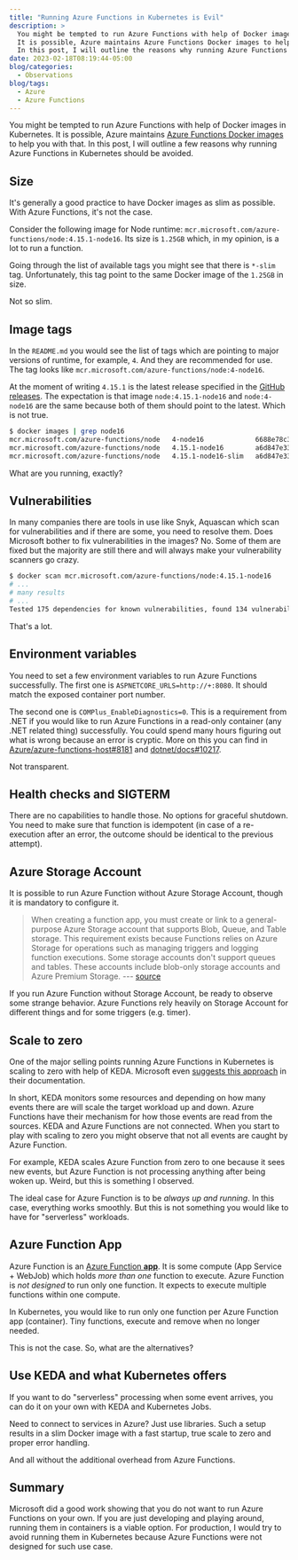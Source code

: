 ```yaml
---
title: "Running Azure Functions in Kubernetes is Evil"
description: >
  You might be tempted to run Azure Functions with help of Docker images in Kubernetes.
  It is possible, Azure maintains Azure Functions Docker images to help you with that.
  In this post, I will outline the reasons why running Azure Functions in Kubernetes should be avoided.
date: 2023-02-18T08:19:44-05:00
blog/categories:
  - Observations
blog/tags:
  - Azure
  - Azure Functions
---
```


You might be tempted to run Azure Functions with help of Docker images in Kubernetes.
It is possible, Azure maintains [Azure Functions Docker images](https://github.com/Azure/azure-functions-docker) to help you with that.
In this post, I will outline a few reasons why running Azure Functions in Kubernetes should be avoided.

## Size

It's generally a good practice to have Docker images as slim as possible.
With Azure Functions, it's not the case.

Consider the following image for Node runtime: `mcr.microsoft.com/azure-functions/node:4.15.1-node16`.
Its size is `1.25GB` which, in my opinion, is a lot to run a function.

Going through the list of available tags you might see that there is `*-slim` tag.
Unfortunately, this tag point to the same Docker image of the `1.25GB` in size.

Not so slim.

## Image tags

In the `README.md` you would see the list of tags which are pointing to major versions of runtime, for example, `4`.
And they are recommended for use.
The tag looks like `mcr.microsoft.com/azure-functions/node:4-node16`.

At the moment of writing `4.15.1` is the latest release specified in the [GitHub releases](https://github.com/Azure/azure-functions-docker/releases).
The expectation is that image `node:4.15.1-node16` and `node:4-node16` are the same because both of them should point to the latest.
Which is not true.

```sh
$ docker images | grep node16
mcr.microsoft.com/azure-functions/node   4-node16             6688e78c3239   11 days ago    1.25GB
mcr.microsoft.com/azure-functions/node   4.15.1-node16        a6d847e33364   2 months ago   1.25GB
mcr.microsoft.com/azure-functions/node   4.15.1-node16-slim   a6d847e33364   2 months ago   1.25GB
```

What are you running, exactly?

## Vulnerabilities

In many companies there are tools in use like Snyk, Aquascan which scan for vulnerabilities and if there are some, you need to resolve them.
Does Microsoft bother to fix vulnerabilities in the images?
No.
Some of them are fixed but the majority are still there and will always make your vulnerability scanners go crazy.

```sh
$ docker scan mcr.microsoft.com/azure-functions/node:4.15.1-node16
# ...
# many results
# ...
Tested 175 dependencies for known vulnerabilities, found 134 vulnerabilities.
```

That's a lot.

## Environment variables

You need to set a few environment variables to run Azure Functions successfully.
The first one is `ASPNETCORE_URLS=http://+:8080`.
It should match the exposed container port number.

The second one is `COMPlus_EnableDiagnostics=0`.
This is a requirement from .NET if you would like to run Azure Functions in a read-only container (any .NET related thing) successfully.
You could spend many hours figuring out what is wrong because an error is cryptic.
More on this you can find in [Azure/azure-functions-host#8181](https://github.com/Azure/azure-functions-host/issues/8181) and [dotnet/docs#10217](https://github.com/dotnet/docs/issues/10217).

Not transparent.

## Health checks and SIGTERM

There are no capabilities to handle those.
No options for graceful shutdown.
You need to make sure that function is idempotent
(in case of a re-execution after an error, the outcome should be identical to the previous attempt).

## Azure Storage Account

It is possible to run Azure Function without Azure Storage Account, though it is mandatory to configure it.

> When creating a function app, you must create or link to a general-purpose Azure Storage account that supports Blob, Queue, and Table storage.
> This requirement exists because Functions relies on Azure Storage for operations such as managing triggers and logging function executions.
> Some storage accounts don't support queues and tables.
> These accounts include blob-only storage accounts and Azure Premium Storage.
> --- [source](https://learn.microsoft.com/en-us/azure/azure-functions/storage-considerations?tabs=azure-cli#storage-account-requirements)

If you run Azure Function without Storage Account, be ready to observe some strange behavior.
Azure Functions rely heavily on Storage Account for different things and for some triggers (e.g. timer).

## Scale to zero

One of the major selling points running Azure Functions in Kubernetes is scaling to zero with help of KEDA.
Microsoft even [suggests this approach](https://learn.microsoft.com/en-us/azure/azure-functions/functions-kubernetes-keda) in their documentation.

In short, KEDA monitors some resources and depending on how many events there are will scale the target workload up and down.
Azure Functions have their mechanism for how those events are read from the sources.
KEDA and Azure Functions are not connected.
When you start to play with scaling to zero you might observe that not all events are caught by Azure Function.

For example, KEDA scales Azure Function from zero to one because it sees new events, but Azure Function is not processing anything after being woken up.
Weird, but this is something I observed.

The ideal case for Azure Function is to be *always up and running*.
In this case, everything works smoothly.
But this is not something you would like to have for "serverless" workloads.

## Azure Function App

Azure Function is an [Azure Function **app**](https://learn.microsoft.com/en-us/azure/azure-functions/functions-create-function-app-portal#create-a-function-app).
It is some compute (App Service + WebJob) which holds *more than one* function to execute.
Azure Function is *not designed* to run only one function.
It expects to execute multiple functions within one compute.

In Kubernetes, you would like to run only one function per Azure Function app (container).
Tiny functions, execute and remove when no longer needed.

This is not the case.
So, what are the alternatives?

## Use KEDA and what Kubernetes offers

If you want to do "serverless" processing when some event arrives, you can do it on your own with KEDA and Kubernetes Jobs.

Need to connect to services in Azure?
Just use libraries.
Such a setup results in a slim Docker image with a fast startup, true scale to zero and proper error handling.

And all without the additional overhead from Azure Functions.

## Summary

Microsoft did a good work showing that you do not want to run Azure Functions on your own.
If you are just developing and playing around, running them in containers is a viable option.
For production, I would try to avoid running them in Kubernetes because Azure Functions were not designed for such use case.
